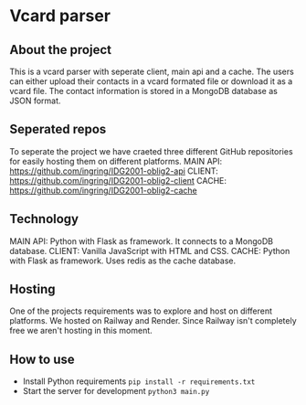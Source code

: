 # Vcard parser

## About the project
This is a vcard parser with seperate client, main api and a cache. The users can either upload their contacts in a vcard formated file or download it as a vcard file. The contact information is stored in a MongoDB database as JSON format.

## Seperated repos
To seperate the project we have craeted three different GitHub repositories for easily hosting them on different platforms. 
MAIN API: https://github.com/ingring/IDG2001-oblig2-api
CLIENT: https://github.com/ingring/IDG2001-oblig2-client
CACHE: https://github.com/ingring/IDG2001-oblig2-cache

## Technology
MAIN API: Python with Flask as framework. It connects to a MongoDB database. 
CLIENT: Vanilla JavaScript with HTML and CSS.
CACHE: Python with Flask as framework. Uses redis as the cache database. 

## Hosting
One of the projects requirements was to explore and host on different platforms. We hosted on Railway and Render. Since Railway isn't completely free we aren't hosting in this moment. 

## How to use
- Install Python requirements `pip install -r requirements.txt`
- Start the server for development `python3 main.py`
